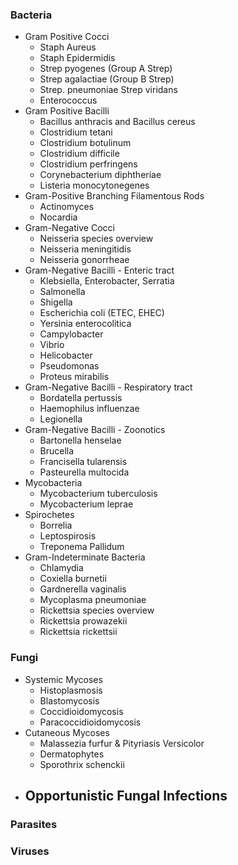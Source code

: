 ### Bacteria
- Gram Positive Cocci
	- Staph Aureus
	- Staph Epidermidis
	- Strep pyogenes (Group A Strep)
	- Strep agalactiae (Group B Strep)
	- Strep. pneumoniae Strep viridans
	- Enterococcus
- Gram Positive Bacilli
	- Bacillus anthracis and Bacillus cereus
	- Clostridium tetani
	- Clostridium botulinum
	- Clostridium difficile
	- Clostridium perfringens
	- Corynebacterium diphtheriae
	- Listeria monocytonegenes
- Gram-Positive Branching Filamentous Rods
	- Actinomyces
	- Nocardia
- Gram-Negative Cocci
	- Neisseria species overview
	- Neisseria meningitidis
	- Neisseria gonorrheae
- Gram-Negative Bacilli - Enteric tract
	- Klebsiella, Enterobacter, Serratia
	- Salmonella
	- Shigella
	- Escherichia coli (ETEC, EHEC)
	- Yersinia enterocolitica
	- Campylobacter
	- Vibrio
	- Helicobacter
	- Pseudomonas
	- Proteus mirabilis
- Gram-Negative Bacilli - Respiratory tract
	- Bordatella pertussis
	- Haemophilus influenzae
	- Legionella
- Gram-Negative Bacilli - Zoonotics
	- Bartonella henselae
	- Brucella
	- Francisella tularensis
	- Pasteurella multocida
- Mycobacteria
	- Mycobacterium tuberculosis
	- Mycobacterium leprae
- Spirochetes
	- Borrelia
	- Leptospirosis
	- Treponema Pallidum
- Gram-Indeterminate Bacteria
	- Chlamydia
	- Coxiella burnetii
	- Gardnerella vaginalis
	- Mycoplasma pneumoniae
	- Rickettsia species overview
	- Rickettsia prowazekii
	- Rickettsia rickettsii
### Fungi
- Systemic Mycoses
	- Histoplasmosis
	- Blastomycosis
	- Coccidioidomycosis
	- Paracoccidioidomycosis
- Cutaneous Mycoses
	- Malassezia furfur & Pityriasis Versicolor
	- Dermatophytes
	- Sporothrix schenckii
- Opportunistic Fungal Infections
	- 
### Parasites
### Viruses